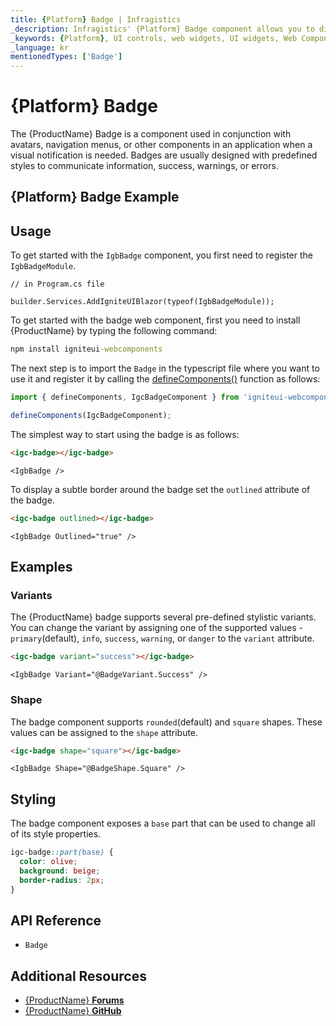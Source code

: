 ```yaml
---
title: {Platform} Badge | Infragistics
_description: Infragistics' {Platform} Badge component allows you to display content in a predefined style to decorate other components anywhere in an application.
_keywords: {Platform}, UI controls, web widgets, UI widgets, Web Components, {Platform} Badge Components, Infragistics
_language: kr
mentionedTypes: ['Badge']
---
```


# {Platform} Badge

The {ProductName} Badge is a component used in conjunction with avatars, navigation menus, or other components in an application when a visual notification is needed. Badges are usually designed with predefined styles to communicate information, success, warnings, or errors.

<div class="divider"></div>

## {Platform} Badge Example

<code-view style="height: 60px"
           data-demos-base-url="{environment:dvDemosBaseUrl}"
           iframe-src="{environment:dvDemosBaseUrl}/inputs/badge-outlined"
           alt="{Platform} Badge Example"
           github-src="inputs/badge/outlined">
</code-view>

<div class="divider"></div>

## Usage

<!-- Blazor -->

To get started with the `IgbBadge` component, you first need to register the `IgbBadgeModule`.


```razor
// in Program.cs file

builder.Services.AddIgniteUIBlazor(typeof(IgbBadgeModule));
```

<!-- end: Blazor -->

<!-- WebComponents -->

To get started with the badge web component, first you need to install {ProductName} by typing the following command:

```cmd
npm install igniteui-webcomponents
```

The next step is to import the `Badge` in the typescript file where you want to use it and register it by calling the [defineComponents()]({environment:wcApiUrl}/index.html#defineComponents) function as follows:

```ts
import { defineComponents, IgcBadgeComponent } from 'igniteui-webcomponents';

defineComponents(IgcBadgeComponent);
```

<!-- end: WebComponents -->

The simplest way to start using the badge is as follows:

```html
<igc-badge></igc-badge>
```

```razor
<IgbBadge />
```

To display a subtle border around the badge set the `outlined` attribute of the badge.

```html
<igc-badge outlined></igc-badge>
```

```razor
<IgbBadge Outlined="true" />
```

## Examples

### Variants

The {ProductName} badge supports several pre-defined stylistic variants. You can change the variant by assigning one of the supported values - `primary`(default), `info`, `success`, `warning`, or `danger` to the `variant` attribute.

```html
<igc-badge variant="success"></igc-badge>
```

```razor
<IgbBadge Variant="@BadgeVariant.Success" />
```

<code-view style="height: 60px"
           data-demos-base-url="{environment:dvDemosBaseUrl}"
           iframe-src="{environment:dvDemosBaseUrl}/inputs/badge-variants"
           alt="{Platform} Badge Example"
           github-src="inputs/badge/variants">
</code-view>

### Shape

The badge component supports `rounded`(default) and `square` shapes. These values can be assigned to the `shape` attribute.

```html
<igc-badge shape="square"></igc-badge>
```

```razor
<IgbBadge Shape="@BadgeShape.Square" />
```

<code-view style="height: 60px"
           data-demos-base-url="{environment:dvDemosBaseUrl}"
           iframe-src="{environment:dvDemosBaseUrl}/inputs/badge-shape"
           alt="{Platform} Badge Example"
           github-src="inputs/badge/shape">
</code-view>

## Styling

The badge component exposes a `base` part that can be used to change all of its style properties.

```css
igc-badge::part(base) {
  color: olive;
  background: beige;
  border-radius: 2px;
}
```

## API Reference

* `Badge`


## Additional Resources

* [{ProductName} **Forums**](https://www.infragistics.com/community/forums/f/ignite-ui-for-{PlatformLower})
* [{ProductName} **GitHub**](https://github.com/IgniteUI/igniteui-{PlatformLowerNoHyphen})